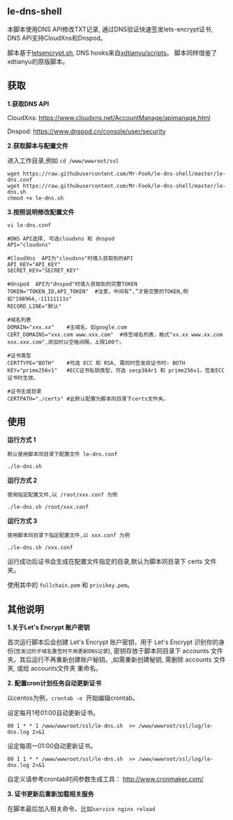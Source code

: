 le-dns-shell
----------------
本脚本使用DNS API修改TXT记录, 通过DNS验证快速签发lets-encrypt证书, DNS API支持CloudXns和Dnspod。 

脚本基于[letsencrypt.sh](https://github.com/lukas2511/dehydrated), DNS hooks来自[xdtianyu/scripts](https://github.com/xdtianyu/scripts/tree/master/le-dns)。 脚本同样借鉴了xdtianyu的原版脚本。

## 获取
**1.获取DNS API**

CloudXns: https://www.cloudxns.net/AccountManage/apimanage.html

Dnspod: https://www.dnspod.cn/console/user/security

**2.获取脚本与配置文件**

进入工作目录,例如 `cd /www/wwwroot/ssl`
```
wget https://raw.githubusercontent.com/Mr-Fook/le-dns-shell/master/le-dns.conf
wget https://raw.githubusercontent.com/Mr-Fook/le-dns-shell/master/le-dns.sh
chmod +x le-dns.sh
```

**3.按照说明修改配置文件** 

```vi le-dns.conf```
```
#DNS API选择, 可选cloudxns 和 dnspod
API="cloudxns"

#CloudXns  API为"cloudxns"时填入获取到的API
API_KEY="API_KEY"
SECRET_KEY="SECRET_KEY"

#dnspod  API为"dnspod"时填入获取到的完整TOKEN
TOKEN="TOKEN_ID,API_TOKEN"  #注意，中间有“,”才是完整的TOKEN,例如"198964,-11111111s"
RECORD_LINE="默认"

#域名列表
DOMAIN="xxx.xx"    #主域名，如google.com
CERT_DOMAINS="xxx.com www.xxx.com"  #待签域名列表，格式"xx.xx www.xx.com xxx.xxx.com",添加时以空格间隔，上限100个。

#证书类型
CERTTYPE="BOTH"    #可选 ECC 和 RSA, 需同时签发双证书时: BOTH
KEY="prime256v1"   #ECC证书私钥类型，可选 secp384r1 和 prime256v1，签发ECC证书时生效。

#证书生成目录
CERTPATH="./certs" #此默认配置为脚本同目录下certs文件夹。
```

## 使用
**运行方式 1** 

`默认使用脚本同目录下配置文件 le-dns.conf`
```
./le-dns.sh
```
**运行方式 2** 

`使用指定配置文件,以 /root/xxx.conf 为例`
```
./le-dns.sh /root/xxx.conf
```
**运行方式 3**

`使用脚本同目录下指定配置文件,以 xxx.conf 为例`
```
./le-dns.sh /xxx.conf
```
运行成功后证书会生成在配置文件指定的目录,默认为脚本同目录下 certs 文件夹。

使用其中的 `fullchain.pem` 和 `privikey.pem`。


## 其他说明
**1.关于Let's Encrypt 账户密钥** 

首次运行脚本后会创建 Let's Encrypt 账户密钥，用于 Let's Encrypt 识别你的身份(`签发过的子域名重签时不用更新DNS记录`), 密钥存放于脚本同目录下 accounts 文件夹。其后运行不再重新创建账户秘钥。,如需重新创建秘钥, 需删除 accounts 文件夹, 或给 accounts文件夹 重命名。


**2. 配置cron计划任务自动更新证书**

以centos为例，`crontab -e`  开始编辑crontab。

设定每月1号01:00自动更新证书。
```
00 1 * * 1 /www/wwwroot/ssl/le-dns.sh  >> /www/wwwroot/ssl/log/le-dns.log 2>&1
```
设定每周一01:00自动更新证书。
```
00 1 1 * * /www/wwwroot/ssl/le-dns.sh  >> /www/wwwroot/ssl/log/le-dns.log 2>&1
```
自定义请参考crontab时间参数生成工具： http://www.cronmaker.com/

**3. 证书更新后重新加载相关服务**

在脚本最后加入相关命令，比如`service nginx reload`
